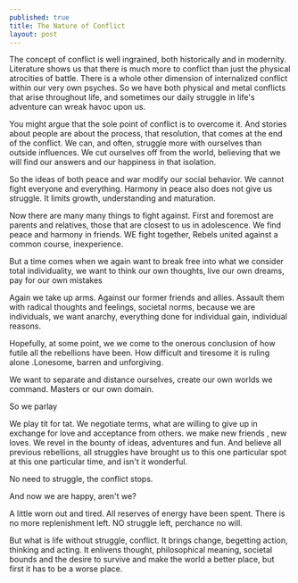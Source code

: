 ```yaml
---
published: true
title: The Nature of Conflict
layout: post
---
```

The concept of conflict is well ingrained, both historically and in modernity. Literature shows us that there is much more to conflict than just the physical atrocities of battle. There is a whole other dimension of internalized conflict within our very own psyches. So we have both physical and metal conflicts that arise throughout life, and sometimes our daily struggle in life's adventure can  wreak havoc upon us. 

You might argue that the sole point of conflict is to overcome it. And stories about people are about the process, that resolution, that comes at the end of the conflict. We can, and often, struggle more with ourselves than outside influences. We cut ourselves off from the world, believing that we will find our answers and our happiness in that isolation.

So the ideas of both peace and war modify our social behavior. We cannot fight everyone and everything. Harmony in peace also does not give us struggle. It limits growth,  understanding and maturation.

Now there are many many things to fight against. First and foremost are parents and relatives, those that are closest to us in adolescence. We find peace and harmony in  friends. WE fight together, Rebels united against a common course, inexperience.

But a time comes when we again want to break free into what we consider total individuality, we want to think our own thoughts, live our own dreams, pay for our own mistakes

Again we take up arms. Against our former friends and allies. Assault them with radical thoughts and feelings, societal norms, because we are individuals, we want anarchy, everything done for individual gain, individual reasons. 

Hopefully, at some point, we we come to the onerous conclusion of how futile all the rebellions have been. How difficult and tiresome it is ruling alone .Lonesome, barren and unforgiving. 

We want to separate and distance ourselves, create our own worlds  we command. Masters or our own domain. 

So we parlay

We play tit for tat. We negotiate terms, what are willing to give up in exchange for love and acceptance from others. we make new friends , new loves. We revel in the bounty of ideas, adventures and fun. And believe all previous rebellions, all struggles have brought us to this one particular spot at this one particular time, and isn't it wonderful. 

No need to struggle, the conflict stops. 

And now we are happy, aren't we? 

A little worn out and tired. All reserves of energy have been spent. There is no more replenishment left. NO struggle left, perchance no will. 

But what is life without struggle, conflict. It brings change, begetting action, thinking and acting. It enlivens thought, philosophical meaning, societal bounds and the desire to survive and make the world a better place, but first it has to be a worse place.